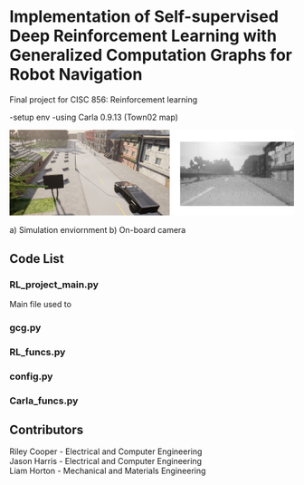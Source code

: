 # Implementation of Self-supervised Deep Reinforcement Learning with Generalized Computation Graphs for Robot Navigation
Final project for CISC 856: Reinforcement learning 


-setup env
-using Carla 0.9.13 (Town02 map)

![](images/report.png)

a) Simulation enviornment b) On-board camera

## Code List
### RL_project_main.py
Main file used to 
### gcg.py

### RL_funcs.py

### config.py

### Carla_funcs.py


## Contributors
Riley Cooper - Electrical and Computer Engineering  
Jason Harris - Electrical and Computer Engineering  
Liam Horton - Mechanical and Materials Engineering  

